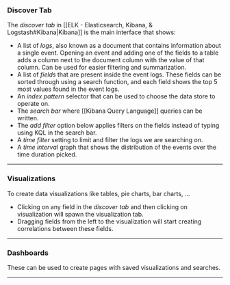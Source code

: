### Discover Tab

The *discover tab* in [[ELK - Elasticsearch, Kibana, & Logstash#Kibana|Kibana]] is the main interface that shows:
- A list of *logs*, also known as a document that contains information about a single event. Opening an event and adding one of the fields to a table adds a column next to the document column with the value of that column. Can be used for easier filtering and summarization.
- A list of *fields* that are present inside the event logs. These fields can be sorted through using a search function, and each field shows the top 5 most values found in the event logs.
- An *index pattern* selector that can be used to choose the data store to operate on.
- The *search bar* where [[Kibana Query Language]] queries can be written. 
- The *add filter* option below applies filters on the fields instead of typing using KQL in the search bar.
- A *time filter* setting to limit and filter the logs we are searching on. 
- A *time interval* graph that shows the distribution of the events over the time duration picked.

---
### Visualizations

To create data visualizations like tables, pie charts, bar charts, ...
- Clicking on any field in the *discover tab* and then clicking on visualization will spawn the visualization tab.
- Dragging fields from the left to the visualization will start creating correlations between these fields.

---
### Dashboards

These can be used to create pages with saved visualizations and searches.

---
